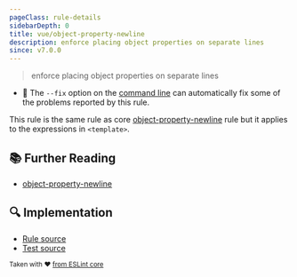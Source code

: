 ```yaml
---
pageClass: rule-details
sidebarDepth: 0
title: vue/object-property-newline
description: enforce placing object properties on separate lines
since: v7.0.0
---
```

> enforce placing object properties on separate lines

- :wrench: The `--fix` option on the [command line](https://eslint.org/docs/user-guide/command-line-interface#fixing-problems) can automatically fix some of the problems reported by this rule.

This rule is the same rule as core [object-property-newline] rule but it applies to the expressions in `<template>`.

## :books: Further Reading

- [object-property-newline]

[object-property-newline]: https://eslint.org/docs/rules/object-property-newline

## :mag: Implementation

- [Rule source](https://github.com/vuejs/eslint-plugin-vue/blob/master/lib/rules/object-property-newline.js)
- [Test source](https://github.com/vuejs/eslint-plugin-vue/blob/master/tests/lib/rules/object-property-newline.js)

<sup>Taken with ❤️ [from ESLint core](https://eslint.org/docs/rules/object-property-newline)</sup>
